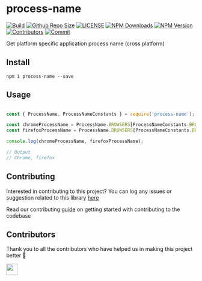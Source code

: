 # process-name

[![Build](https://img.shields.io/travis/com/arshadkazmi42/process-name.svg)](https://travis-ci.com/arshadkazmi42/process-name/)
[![Github Repo Size](https://img.shields.io/github/repo-size/arshadkazmi42/flip-remote.svg)](https://github.com/arshadkazmi42/process-name)
[![LICENSE](https://img.shields.io/npm/l/flip-remote.svg)](https://github.com/arshadkazmi42/process-name/blob/master/LICENSE)
[![NPM Downloads](https://img.shields.io/npm/dt/flip-remote.svg)](https://www.npmjs.com/package/process-name)
[![NPM Version](https://img.shields.io/npm/v/flip-remote.svg)](https://www.npmjs.com/package/process-name)
[![Contributors](https://img.shields.io/github/contributors/arshadkazmi42/flip-remote.svg)](https://github.com/arshadkazmi42/process-name/graphs/contributors)
[![Commit](https://img.shields.io/github/last-commit/arshadkazmi42/flip-remote.svg)](https://github.com/arshadkazmi42/process-name/commits/master)

Get platform specific application process name (cross platform)

## Install

```
npm i process-name --save
```

## Usage

```javascript

const { ProcessName, ProcessNameConstants } = require('process-name');

const chromeProcessName = ProcessName.BROWSERS[ProcessNameConstants.BROWSERS.CHROME][process.platform];
const firefoxProcessName = ProcessName.BROWSERS[ProcessNameConstants.BROWSERS.FIREFOX][process.platform];

console.log(chromeProcessName, firefoxProcessName);

// Output
// Chrome, firefox

```

## Contributing

Interested in contributing to this project?
You can log any issues or suggestion related to this library [here](https://github.com/arshadkazmi42/process-name/issues/new)

Read our contributing [guide](CONTRIBUTING.md) on getting started with contributing to the codebase

## Contributors

Thank you to all the contributors who have helped us in making this project better :raised_hands:

<a href="https://github.com/arshadkazmi42"><img src="https://github.com/arshadkazmi42.png" width="30" /></a>
